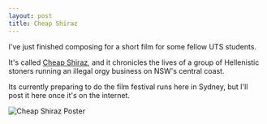 ```yaml
---
layout: post
title: Cheap Shiraz
---
```


I've just finished composing for a short film for some fellow UTS students.

It's called [Cheap Shiraz](https://www.facebook.com/cheapshiraz/), and it chronicles the lives of a group of Hellenistic stoners running an illegal orgy business on NSW's central coast. 

Its currently preparing to do the film festival runs here in Sydney, but I'll post it here once it's on the internet.

![Cheap Shiraz Poster](/images/cheapshiraz.jpg)
